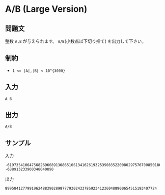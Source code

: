 # A/B (Large Version)

## 問題文

整数 `A,B` が与えられます。 `A/B`(小数点以下切り捨て) を出力して下さい。

## 制約

- `1 <= |A|,|B| < 10^{3000}`

## 入力

```
A B
```

## 出力

```
A/B
```

## サンプル

入力
```
-619735410647568269668913686510613416261932539083522008029757670085018082992119550779472720 -688913233900348040890
```

出力
```
899584127799196248839028987779302433786923412360488900654515193407724
```
